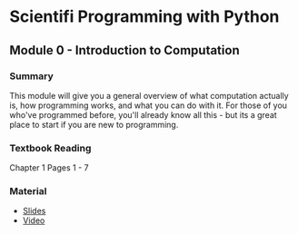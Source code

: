 # Scientifi Programming with Python
## Module 0 - Introduction to Computation

### Summary
This module will give you a general overview of what computation actually is, how programming works, and what you can do with it.  For those of you who've programmed before, you'll already know all this - but its a great place to start if you are new to programming.

### Textbook Reading
Chapter 1
Pages 1 - 7

### Material
- [Slides](https://docs.google.com/presentation/d/12ingOEIzUqi5iUV5ppP0D5frRub2pldFndl0SSDLJyA/pub?start=false&loop=false&delayms=3000)
- [Video]()
